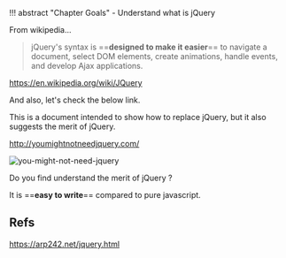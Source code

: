 !!! abstract "Chapter Goals"
    - Understand what is jQuery


From wikipedia...
> jQuery's syntax is ==**designed to make it easier**== to navigate a document, select DOM elements, create animations, handle events, and develop Ajax applications.

https://en.wikipedia.org/wiki/JQuery

And also, let's check the below link.

This is a document intended to show how to replace jQuery, but it also suggests the merit of jQuery.

http://youmightnotneedjquery.com/

![you-might-not-need-jquery](https://storage.googleapis.com/coderhackers-assets/the-complete-webdev-with-rails-2020/jquery-guide/you-might-not-need-jquery.gif)

Do you find understand the merit of jQuery ?

It is ==**easy to write**== compared to pure javascript.

## Refs
https://arp242.net/jquery.html